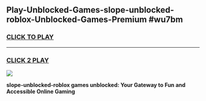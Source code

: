
## Play-Unblocked-Games-slope-unblocked-roblox-Unblocked-Games-Premium #wu7bm
<h3>
<a href="https://premium.freeplayer.one?title=slope-unblocked-roblox&ref=12M">CLICK TO PLAY</a></h3>
<hr>

<h3>
<a href="https://premium.freeplayer.one?title=slope-unblocked-roblox&ref=12M">CLICK 2 PLAY</a>
  
</h3>

<a href="https://premium.freeplayer.one?title=slope-unblocked-roblox&ref=12M"><img src="https://clearcache.store/games.png"></a>


**slope-unblocked-roblox games unblocked: Your Gateway to Fun and Accessible Online Gaming**
